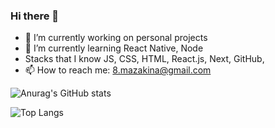 ### Hi there 👋

<!--
**CinderBits/Cinderbits** is a ✨ _special_ ✨ repository because its `README.md` (this file) appears on your GitHub profile.

Here are some ideas to get you started:

- ⚡ Fun fact:
-->


- 🔭 I’m currently working on personal projects
- 🌱 I’m currently learning React Native, Node
-  Stacks that I know  JS, CSS, HTML, React.js, Next, GitHub, 
- 📫 How to reach me: 8.mazakina@gmail.com

![Anurag's GitHub stats](https://github-readme-stats.vercel.app/api?username=mazakina&show_icons=true&theme=radical&hide=issues,contribs&hide_rank=true)

![Top Langs](https://github-readme-stats.vercel.app/api/top-langs/?username=mazakina&layout=compact&theme=radical)
